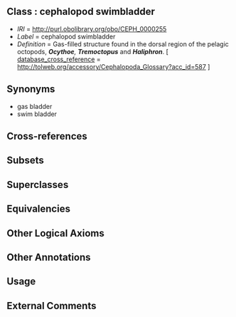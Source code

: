 
## Class : cephalopod swimbladder

 * *IRI* = http://purl.obolibrary.org/obo/CEPH_0000255
 * *Label* = cephalopod swimbladder
 * *Definition* = Gas-filled structure found in the dorsal region of the pelagic octopods, <em><strong>Ocythoe</strong>,</em> <em><strong>Tremoctopus</strong></em> and <em><strong>Haliphron</strong></em>. [ [database_cross_reference](../../ef/oboInOwl#hasDbXref.md) = http://tolweb.org/accessory/Cephalopoda_Glossary?acc_id=587 ]

## Synonyms

 * gas bladder
 * swim bladder

## Cross-references


## Subsets


## Superclasses


## Equivalencies


## Other Logical Axioms


## Other Annotations


## Usage


## External Comments

